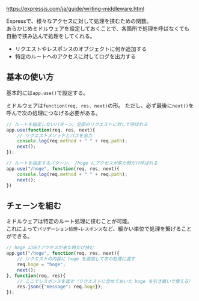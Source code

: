 https://expressjs.com/ja/guide/writing-middleware.html

Expressで、様々なアクセスに対して処理を挟むための関数。  
あらかじめミドルウェアを設定しておくことで、各箇所で処理を呼ばなくても  
自動で挟み込んで処理をしてくれる。

* リクエストやレスポンスのオブジェクトに何か追加する
* 特定のルートへのアクセスに対してログを出力する

## 基本の使い方
基本的には`app.use()`で設定する。

ミドルウェアは`function(req, res, next)`の形。
ただし、必ず最後に`next()`を呼んで次の処理につなげる必要がある。
```javascript
// ルートを指定しないパターン。全部のリクエストに対して呼ばれる
app.use(function(req, res, next){
	// リクエストメソッドとパスを出力
	console.log(req.method + " " + req.path);
    next();
});

// ルートを指定するパターン。 /hoge にアクセスが来た時だけ呼ばれる
app.use("/hoge", function(req, res, next){
	console.log(req.method + " " + req.path);
    next();
})
```

## チェーンを組む
ミドルウェアは特定のルート処理に挟むことが可能。  
これによって`バリデーション処理→レスポンス`など、細かい単位で処理を繋げることができる。
```javascript
// hoge にGETアクセスが来た時だけ挟む
app.get("/hoge", function(req, res, next){
	// リクエストの内容に hoge を追加して次の処理に渡す
    req.hoge = "hoge";
    next();
}, function(req, res){
	// ここでレスポンスを返す（リクエストに含めておいた hoge を引き継いで使える）
    res.json({"message": req.hoge});
});
```